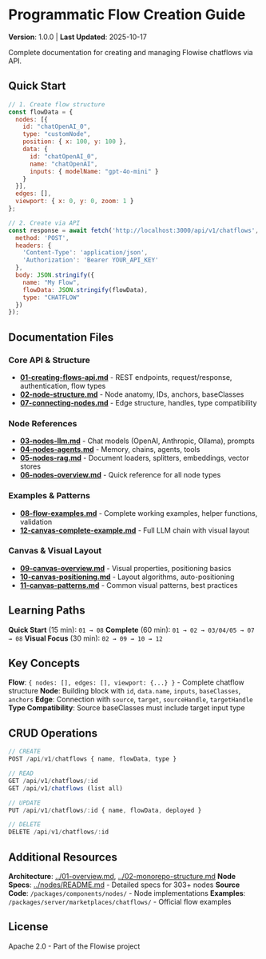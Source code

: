 # Programmatic Flow Creation Guide

**Version**: 1.0.0 | **Last Updated**: 2025-10-17

Complete documentation for creating and managing Flowise chatflows via API.

## Quick Start

```javascript
// 1. Create flow structure
const flowData = {
  nodes: [{
    id: "chatOpenAI_0",
    type: "customNode",
    position: { x: 100, y: 100 },
    data: {
      id: "chatOpenAI_0",
      name: "chatOpenAI",
      inputs: { modelName: "gpt-4o-mini" }
    }
  }],
  edges: [],
  viewport: { x: 0, y: 0, zoom: 1 }
};

// 2. Create via API
const response = await fetch('http://localhost:3000/api/v1/chatflows', {
  method: 'POST',
  headers: {
    'Content-Type': 'application/json',
    'Authorization': 'Bearer YOUR_API_KEY'
  },
  body: JSON.stringify({
    name: "My Flow",
    flowData: JSON.stringify(flowData),
    type: "CHATFLOW"
  })
});
```

## Documentation Files

### Core API & Structure
- **[01-creating-flows-api.md](01-creating-flows-api.md)** - REST endpoints, request/response, authentication, flow types
- **[02-node-structure.md](02-node-structure.md)** - Node anatomy, IDs, anchors, baseClasses
- **[07-connecting-nodes.md](07-connecting-nodes.md)** - Edge structure, handles, type compatibility

### Node References
- **[03-nodes-llm.md](03-nodes-llm.md)** - Chat models (OpenAI, Anthropic, Ollama), prompts
- **[04-nodes-agents.md](04-nodes-agents.md)** - Memory, chains, agents, tools
- **[05-nodes-rag.md](05-nodes-rag.md)** - Document loaders, splitters, embeddings, vector stores
- **[06-nodes-overview.md](06-nodes-overview.md)** - Quick reference for all node types

### Examples & Patterns
- **[08-flow-examples.md](08-flow-examples.md)** - Complete working examples, helper functions, validation
- **[12-canvas-complete-example.md](12-canvas-complete-example.md)** - Full LLM chain with visual layout

### Canvas & Visual Layout
- **[09-canvas-overview.md](09-canvas-overview.md)** - Visual properties, positioning basics
- **[10-canvas-positioning.md](10-canvas-positioning.md)** - Layout algorithms, auto-positioning
- **[11-canvas-patterns.md](11-canvas-patterns.md)** - Common visual patterns, best practices

## Learning Paths

**Quick Start** (15 min): `01 → 08`
**Complete** (60 min): `01 → 02 → 03/04/05 → 07 → 08`
**Visual Focus** (30 min): `02 → 09 → 10 → 12`

## Key Concepts

**Flow**: `{ nodes: [], edges: [], viewport: {...} }` - Complete chatflow structure
**Node**: Building block with `id`, `data.name`, `inputs`, `baseClasses`, `anchors`
**Edge**: Connection with `source`, `target`, `sourceHandle`, `targetHandle`
**Type Compatibility**: Source baseClasses must include target input type

## CRUD Operations

```javascript
// CREATE
POST /api/v1/chatflows { name, flowData, type }

// READ
GET /api/v1/chatflows/:id
GET /api/v1/chatflows (list all)

// UPDATE
PUT /api/v1/chatflows/:id { name, flowData, deployed }

// DELETE
DELETE /api/v1/chatflows/:id
```

## Additional Resources

**Architecture**: [../01-overview.md](../01-overview.md), [../02-monorepo-structure.md](../02-monorepo-structure.md)
**Node Specs**: [../nodes/README.md](../nodes/README.md) - Detailed specs for 303+ nodes
**Source Code**: `/packages/components/nodes/` - Node implementations
**Examples**: `/packages/server/marketplaces/chatflows/` - Official flow examples

## License

Apache 2.0 - Part of the Flowise project
